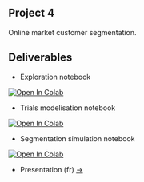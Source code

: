 ## Project 4

Online market customer segmentation.

## Deliverables

* Exploration notebook

[![Open In Colab](https://colab.research.google.com/assets/colab-badge.svg)](https://colab.research.google.com/github/Xmaster6y/ML-Engineer/blob/main/Projects/Project_4/exploration_notebook.ipynb)

* Trials modelisation notebook

[![Open In Colab](https://colab.research.google.com/assets/colab-badge.svg)](https://colab.research.google.com/github/Xmaster6y/ML-Engineer/blob/main/Projects/Project_4/trials_notebook.ipynb)

* Segmentation simulation notebook

[![Open In Colab](https://colab.research.google.com/assets/colab-badge.svg)](https://colab.research.google.com/github/Xmaster6y/ML-Engineer/blob/main/Projects/Project_4/simulation_notebook.ipynb)

* Presentation (fr) [->](./presentation.pdf)
